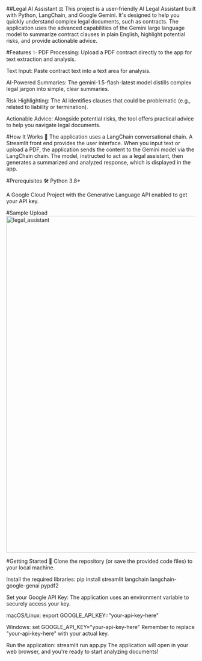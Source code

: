 ##Legal AI Assistant ⚖️
This project is a user-friendly AI Legal Assistant built with Python, LangChain, and Google Gemini. It's designed to help you quickly understand complex legal documents, such as contracts. The application uses the advanced capabilities of the Gemini large language model to summarize contract clauses in plain English, highlight potential risks, and provide actionable advice.

#Features ✨
PDF Processing: Upload a PDF contract directly to the app for text extraction and analysis.

Text Input: Paste contract text into a text area for analysis.

AI-Powered Summaries: The gemini-1.5-flash-latest model distills complex legal jargon into simple, clear summaries.

Risk Highlighting: The AI identifies clauses that could be problematic (e.g., related to liability or termination).

Actionable Advice: Alongside potential risks, the tool offers practical advice to help you navigate legal documents.

#How It Works 🧠
The application uses a LangChain conversational chain. A Streamlit front end provides the user interface. When you input text or upload a PDF, the application sends the content to the Gemini model via the LangChain chain. The model, instructed to act as a legal assistant, then generates a summarized and analyzed response, which is displayed in the app.

#Prerequisites 🛠️
Python 3.8+

A Google Cloud Project with the Generative Language API enabled to get your API key.

#Sample Upload 
<img width="1747" height="894" alt="legal_assistant" src="https://github.com/user-attachments/assets/309e50a8-ffff-4c5a-93f4-c49e44ad39ad" />


#Getting Started 🚀
Clone the repository (or save the provided code files) to your local machine.

Install the required libraries:
pip install streamlit langchain langchain-google-genai pypdf2

Set your Google API Key: The application uses an environment variable to securely access your key.

macOS/Linux:
export GOOGLE_API_KEY="your-api-key-here"

Windows:
set GOOGLE_API_KEY="your-api-key-here"
Remember to replace "your-api-key-here" with your actual key.

Run the application:
streamlit run app.py
The application will open in your web browser, and you're ready to start analyzing documents!

